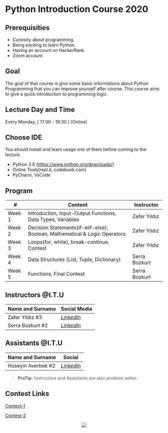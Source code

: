# Python Introduction Course 2020

## Prerequisities

 - Curiosity about programming.
 - Being exciting to learn Python.
 - Having an account on HackerRank.
 - Zoom account

## Goal

The goal of that course is give some basic informations about Python Programming that you can improve yourself after course. This course aims to give a quick introduction to programming logic.

## Lecture Day and Time

Every Monday, [ 17:00 - 18:30 ] (Online)

## Choose IDE

You should install and learn usage one of them before coming to the lecture.
 - Python 3.8 (https://www.python.org/downloads/)
 - Online Tools(repl.it, codebunk.com)
 - PyCharm, VsCode

## Program

|     #           |Content                          | Instructor                        
|----------------|-------------------------------|-----------------------------|
| Week 1 | Introduction, Input-Output Functions, Data Types, Variables | Zafer Yıldız 
| Week 2 | Decision Statements(if-elif-else), Boolean, Mathematical & Logic Operators | Zafer Yıldız
| Week 3 | Loops(for, while), break-continue, Contest | Zafer Yıldız
| Week 4 | Data Structures (List, Tuple, Dictionary) | Serra Bozkurt
| Week 5 | Functions, Final Contest| Serra Bozkurt


## Instructors @I.T.U

| Name and Surname | Social Media |
|--|--|
| Zafer Yıldız #3 | [*LinkedIn*](https://www.linkedin.com/in/zafryldz/) |
| Serra Bozkurt #2 | [*LinkedIn*](https://www.linkedin.com/in/serra-bozkurt-6308401a3/) |

## Assistants @I.T.U

| Name and Surname | Social  |
|--|--|
| Hüseyin Averbek #2 | [*LinkedIn*](https://www.linkedin.com/in/h%C3%BCseyin-averbek-640a921b5/) |

> **ProTip:** Instructors and Assistants are also problem setter.

## Contest Links
[Contest-1](https://www.hackerrank.com/contests/itu-acm-python-introduction-course/challenges)

[Contest-2](http://www.algocompsite.ituacm.com/contest/deneme)


<p align="center">
  <a href="//ituacm.com" target="_blank">
    <img src="https://ituacm.com/wp-content/uploads/2017/08/itu-logo.png">
  </a>
</p>
